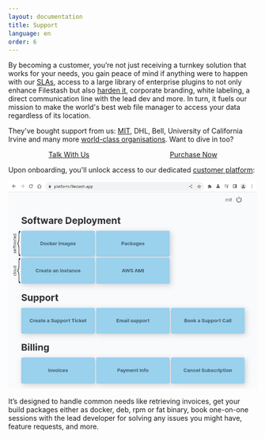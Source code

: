 ```yaml
---
layout: documentation
title: Support
language: en
order: 6
---
```


By becoming a customer, you’re not just receiving a turnkey solution that works for your needs, you gain peace of mind if anything were to happen with our [SLAs](/redirect.html?origin=doc::support&url=https://downloads.filestash.app/upload/contract-support.pdf), access to a large library of enterprise plugins to not only enhance Filestash but also [harden it](/redirect.html?origin=doc::support&url=https://downloads.filestash.app/upload/hardening-guide.pdf), corporate branding, white labeling, a direct communication line with the lead dev and more. In turn, it fuels our mission to make the world's best web file manager to access your data regardless of its location.

They've bought support from us: [MIT](https://www.media.mit.edu/posts/file-sharing/), DHL, Bell, University of California Irvine and many more [world-class organisations](https://aws.amazon.com/blogs/storage/how-regeneron-built-a-secure-and-scalable-file-transfer-service-using-aws-transfer-family/). Want to dive in too?

<div class="support-cta">
    <a href="/redirect.html?origin=doc::support&url=https://platform.filestash.app/support/book">Talk With Us</a>
    <a href="/redirect.html?origin=doc::support&url=https://buy.stripe.com/7sI29w7euetE4369AS">Purchase Now</a>
</div>
<style>
.support-cta { display: flex; justify-content: space-around; }
#main .support-cta a {
    display: block;
    background: var(--dark);
    padding: 35px 0;
    border-radius: 5px;
    margin: 0 0 30px 0;
    text-align: center;
    text-decoration: none;
    color: var(--bg-color);
    font-weight: bold;
    font-size: 1.1rem;
    width: 48%;
    box-shadow: rgb(158 163 172 / 50%) 5px 5px 20px;
}
#main .support-cta a:hover {
    transition: background 0.2s;
    background: var(--secondary);
}
</style>

Upon onboarding, you'll unlock access to our dedicated [customer platform](https://platform.filestash.app):

<img class="fancy" src="/img/screenshots/doc_support.png" alt="setup screenshot" />

It’s designed to handle common needs like retrieving invoices, get your build packages either as docker, deb, rpm or fat binary, book one-on-one sessions with the lead developer for solving any issues you might have, feature requests, and more.
